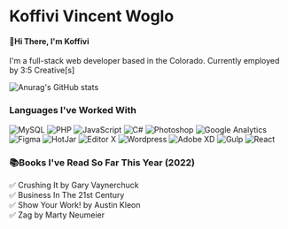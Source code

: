 # Koffivi Vincent Woglo
#### 👋Hi There, I'm Koffivi
I'm a full-stack web developer based in the Colorado. Currently employed by 3:5 Creative[s]

![Anurag's GitHub stats](https://github-readme-stats.vercel.app/api?username=VincentWoglo&show_icons=true&theme=radical)

### Languages I've Worked With
![MySQL](https://img.shields.io/badge/mysql-%2300f.svg?style=for-the-badge&logo=mysql&logoColor=white)
![PHP](https://img.shields.io/badge/php-%23777BB4.svg?style=for-the-badge&logo=php&logoColor=white)
![JavaScript](https://img.shields.io/badge/javascript-%23323330.svg?style=for-the-badge&logo=javascript&logoColor=%23F7DF1E)
![C#](https://img.shields.io/badge/c%23-%23239120.svg?style=for-the-badge&logo=c-sharp&logoColor=white)
![Photoshop](https://img.shields.io/badge/Adobe%20Photoshop-31A8FF?style=for-the-badge&logo=Adobe%20Photoshop&logoColor=black)
![Google Analytics](https://img.shields.io/badge/Google%20Analytics-E37400?style=for-the-badge&logo=google%20analytics&logoColor=white)
![Figma](https://img.shields.io/badge/figma-%23F24E1E.svg?style=for-the-badge&logo=figma&logoColor=white)
![HotJar](https://img.shields.io/badge/hotjar-FD3A5C?style=for-the-badge&logo=hotjar&logoColor=white)
![Editor X](https://img.shields.io/badge/Wix-000?style=for-the-badge&logo=wix&logoColor=white)
![Wordpress](https://img.shields.io/badge/Wordpress-21759B?style=for-the-badge&logo=wordpress&logoColor=white)
![Adobe XD](https://img.shields.io/badge/Adobe%20XD-470137?style=for-the-badge&logo=Adobe%20XD&logoColor=#FF61F6)
![Gulp](https://img.shields.io/badge/Gulp-CF4647?style=for-the-badge&logo=gulp&logoColor=white)
![React](https://img.shields.io/badge/React-20232A?style=for-the-badge&logo=react&logoColor=61DAFB)
### 📚Books I've Read So Far This Year (2022)
✅ Crushing It by Gary Vaynerchuck
<br>
✅ Business In The 21st Century
<br>
✅ Show Your Work! by Austin Kleon
<br>
✅ Zag by Marty Neumeier
